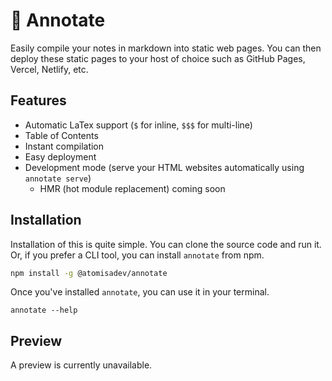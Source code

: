 # 📓 Annotate
Easily compile your notes in markdown into static web pages. You can then deploy these static pages to your host of choice such as GitHub Pages, Vercel, Netlify, etc.

## Features
- Automatic LaTex support (`$` for inline, `$$$` for multi-line)
- Table of Contents
- Instant compilation
- Easy deployment
- Development mode (serve your HTML websites automatically using `annotate serve`)
  - HMR (hot module replacement) coming soon

## Installation
Installation of this is quite simple. You can clone the source code and run it. Or, if you prefer a CLI tool, you can install `annotate` from npm.
```bash
npm install -g @atomisadev/annotate
```

Once you've installed `annotate`, you can use it in your terminal.
```
annotate --help
```

## Preview
A preview is currently unavailable.
